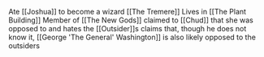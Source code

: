 Ate [[Joshua]] to become a wizard [[The Tremere]]
Lives in [[The Plant Building]]
Member of [[The New Gods]]
claimed to [[Chud]] that she was opposed to and hates the [[Outsider]]s
claims that, though he does not know it, [[George 'The General' Washington]] is also likely opposed to the outsiders